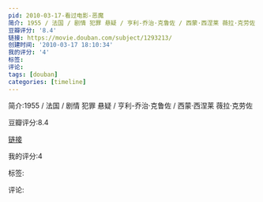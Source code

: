 ```yaml
---
pid: 2010-03-17-看过电影-恶魔
简介: 1955 / 法国 / 剧情 犯罪 悬疑 / 亨利-乔治·克鲁佐 / 西蒙·西涅莱 薇拉·克劳佐
豆瓣评分: '8.4'
链接: https://movie.douban.com/subject/1293213/
创建时间: '2010-03-17 18:10:34'
我的评分: '4'
标签:
评论:
tags: [douban]
categories: [timeline]
---
```

简介:1955 / 法国 / 剧情 犯罪 悬疑 / 亨利-乔治·克鲁佐 / 西蒙·西涅莱 薇拉·克劳佐

豆瓣评分:8.4

[链接](https://movie.douban.com/subject/1293213/)

我的评分:4

标签:

评论:

